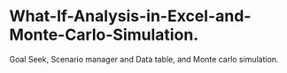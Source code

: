 # What-If-Analysis-in-Excel-and-Monte-Carlo-Simulation.
Goal Seek, Scenario manager and Data table, and Monte carlo simulation.
